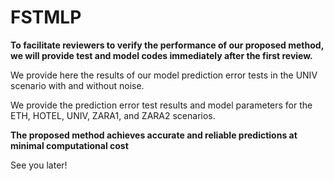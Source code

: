 # FSTMLP

**To facilitate reviewers to verify the performance of our proposed method, we will provide test and model codes immediately after the first review.**

We provide here the results of our model prediction error tests in the UNIV scenario with and without noise.

We provide the prediction error test results and model parameters for the ETH, HOTEL, UNIV, ZARA1, and ZARA2 scenarios.

**The proposed method achieves accurate and reliable predictions at minimal computational cost**




See you later!
